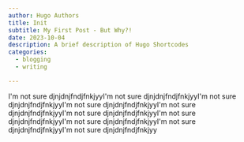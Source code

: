 ```yaml
---
author: Hugo Authors
title: Init
subtitle: My First Post - But Why?!
date: 2023-10-04
description: A brief description of Hugo Shortcodes
categories:
  - blogging
  - writing

---
```

I'm not sure djnjdnjfndjfnkjyyI'm not sure djnjdnjfndjfnkjyyI'm not sure djnjdnjfndjfnkjyyI'm not sure djnjdnjfndjfnkjyyI'm not sure djnjdnjfndjfnkjyyI'm not sure djnjdnjfndjfnkjyyI'm not sure djnjdnjfndjfnkjyyI'm not sure djnjdnjfndjfnkjyyI'm not sure djnjdnjfndjfnkjyyI'm not sure djnjdnjfndjfnkjyy
